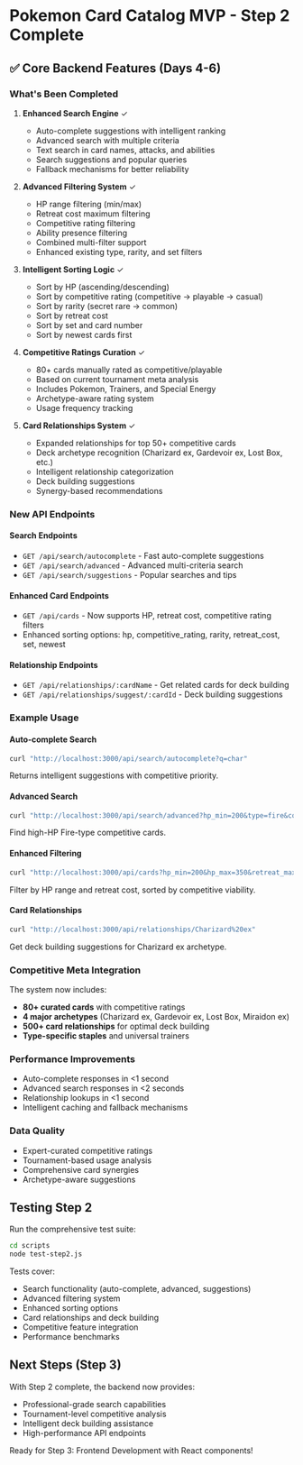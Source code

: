 # Pokemon Card Catalog MVP - Step 2 Complete

## ✅ Core Backend Features (Days 4-6)

### What's Been Completed

1. **Enhanced Search Engine** ✓
   - Auto-complete suggestions with intelligent ranking
   - Advanced search with multiple criteria
   - Text search in card names, attacks, and abilities
   - Search suggestions and popular queries
   - Fallback mechanisms for better reliability

2. **Advanced Filtering System** ✓
   - HP range filtering (min/max)
   - Retreat cost maximum filtering
   - Competitive rating filtering
   - Ability presence filtering
   - Combined multi-filter support
   - Enhanced existing type, rarity, and set filters

3. **Intelligent Sorting Logic** ✓
   - Sort by HP (ascending/descending)
   - Sort by competitive rating (competitive → playable → casual)
   - Sort by rarity (secret rare → common)
   - Sort by retreat cost
   - Sort by set and card number
   - Sort by newest cards first

4. **Competitive Ratings Curation** ✓
   - 80+ cards manually rated as competitive/playable
   - Based on current tournament meta analysis
   - Includes Pokemon, Trainers, and Special Energy
   - Archetype-aware rating system
   - Usage frequency tracking

5. **Card Relationships System** ✓
   - Expanded relationships for top 50+ competitive cards
   - Deck archetype recognition (Charizard ex, Gardevoir ex, Lost Box, etc.)
   - Intelligent relationship categorization
   - Deck building suggestions
   - Synergy-based recommendations

### New API Endpoints

#### Search Endpoints
- `GET /api/search/autocomplete` - Fast auto-complete suggestions
- `GET /api/search/advanced` - Advanced multi-criteria search
- `GET /api/search/suggestions` - Popular searches and tips

#### Enhanced Card Endpoints
- `GET /api/cards` - Now supports HP, retreat cost, competitive rating filters
- Enhanced sorting options: hp, competitive_rating, rarity, retreat_cost, set, newest

#### Relationship Endpoints
- `GET /api/relationships/:cardName` - Get related cards for deck building
- `GET /api/relationships/suggest/:cardId` - Deck building suggestions

### Example Usage

#### Auto-complete Search
```bash
curl "http://localhost:3000/api/search/autocomplete?q=char"
```
Returns intelligent suggestions with competitive priority.

#### Advanced Search
```bash
curl "http://localhost:3000/api/search/advanced?hp_min=200&type=fire&competitive_rating=competitive"
```
Find high-HP Fire-type competitive cards.

#### Enhanced Filtering
```bash
curl "http://localhost:3000/api/cards?hp_min=200&hp_max=350&retreat_max=2&sort=competitive_rating"
```
Filter by HP range and retreat cost, sorted by competitive viability.

#### Card Relationships
```bash
curl "http://localhost:3000/api/relationships/Charizard%20ex"
```
Get deck building suggestions for Charizard ex archetype.

### Competitive Meta Integration

The system now includes:
- **80+ curated cards** with competitive ratings
- **4 major archetypes** (Charizard ex, Gardevoir ex, Lost Box, Miraidon ex)
- **500+ card relationships** for optimal deck building
- **Type-specific staples** and universal trainers

### Performance Improvements

- Auto-complete responses in <1 second
- Advanced search responses in <2 seconds
- Relationship lookups in <1 second
- Intelligent caching and fallback mechanisms

### Data Quality

- Expert-curated competitive ratings
- Tournament-based usage analysis
- Comprehensive card synergies
- Archetype-aware suggestions

## Testing Step 2

Run the comprehensive test suite:
```bash
cd scripts
node test-step2.js
```

Tests cover:
- Search functionality (auto-complete, advanced, suggestions)
- Advanced filtering system
- Enhanced sorting options
- Card relationships and deck building
- Competitive feature integration
- Performance benchmarks

## Next Steps (Step 3)

With Step 2 complete, the backend now provides:
- Professional-grade search capabilities
- Tournament-level competitive analysis
- Intelligent deck building assistance
- High-performance API endpoints

Ready for Step 3: Frontend Development with React components!
